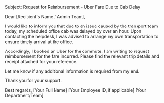 Subject: Request for Reimbursement – Uber Fare Due to Cab Delay

Dear [Recipient's Name / Admin Team],

I would like to inform you that due to an issue caused by the transport team today, my scheduled office cab was delayed by over an hour. Upon contacting the helpdesk, I was advised to arrange my own transportation to ensure timely arrival at the office.

Accordingly, I booked an Uber for the commute. I am writing to request reimbursement for the fare incurred. Please find the relevant trip details and receipt attached for your reference.

Let me know if any additional information is required from my end.

Thank you for your support.

Best regards,
[Your Full Name]
[Your Employee ID, if applicable]
[Your Department/Team]
